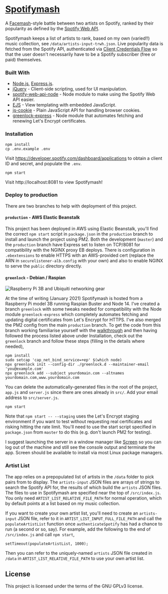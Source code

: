 # [Spotifymash](https://spotifymash.com)
A [Facemash](https://en.wikipedia.org/wiki/History_of_Facebook)-style battle between two artists on Spotify, ranked by their popularity as defined by the [Spotify Web API](https://developer.spotify.com/documentation/web-api/).

Spotifymash keeps a list of artists to rank, based on my own (varied!!) music collection, see `/data/artists-input-trwh.json`. Live popularity data is fetched from the Spotify API, authenticated via [Client Credentials Flow](https://developer.spotify.com/documentation/general/guides/authorization-guide/#client-credentials-flow) so that the user doesn't necessarily have to be a Spotify subscriber (free or paid) themselves.

### Built With

* [Node.js](https://nodejs.org/en/), [Express.js](https://expressjs.com/).
* [jQuery](https://jquery.com/) - Client-side scripting, used for UI manipulation.
* [spotify-web-api-node](https://rometools.github.io/rome/) - Node module to make using the Spotify Web API easier.
* [EJS](https://github.com/thelinmichael/spotify-web-api-node) - View templating with embedded JavaScript.
* [js-cookie](https://github.com/js-cookie/js-cookie) - Plain JavaScript API for handling browser cookies.
* [greenlock-express](https://www.npmjs.com/package/greenlock-express) - Node module that automates fetching and renewing Let's Encrypt certificates.

### Installation

```
npm install
cp .env.example .env
```
Visit https://developer.spotify.com/dashboard/applications to obtain a client ID and secret, and populate the `.env`.
```
npm start
```
Visit http://localhost:8081 to view Spotifymash!

### Deploy to production

There are two branches to help with deployment of this project.

#### `production` - AWS Elastic Beanstalk

This project has been deployed in AWS using Elastic Beanstalk, you'll find the correct `npm start` script in `package.json` in the `production` branch to install and launch the project using PM2. Both the development (`master`) and the `production` branch have Express set to listen on TCP/8081 for compatibility with the NGINX proxy EB deploys. There is configuration in `.ebextensions` to enable HTTPS with an AWS-provided cert (replace the ARN in `securelistener-alb.config` with your own) and also to enable NGINX to serve the `public` directory directly.

#### `greenlock` - Debian / Raspian

![Raspberry Pi 3B and Ubiquiti networking gear](https://trwh.co.uk/file/raspi.jpg)

At the time of writing (January 2021) Spotifymash is hosted from a Raspberry Pi model 3B running Raspian Buster and Node 14. I've created a branch `greenlock` with some tweaks needed for compatibility with the Node module `greenlock-express` which completely automates fetching and updating digital certificates from Let's Encrypt for HTTPS. I've also merged the PM2 config from the main `production` branch. To get the code from this branch working familiarise yourself with the [walkthrough](https://git.rootprojects.org/root/greenlock-express.js/src/branch/master/WALKTHROUGH.md) and then having followed the process listed above under Installation, check out the `greenlock` branch and follow these steps (filling in the details where needed),

```
npm install
sudo setcap 'cap_net_bind_service=+ep' $(which node)
npx greenlock init --config-dir ./greenlock.d --maintainer-email 'you@example.com'
npx greenlock add --subject yourdomain.com --altnames yourdomain.com,www.yourdomain.com
```
You can delete the automatically-generated files in the root of the project, `app.js` and `server.js` since there are ones already in `src/`. Add your email address to `src/server.js`.
```
npm start
```
Note that `npm start -- --staging` uses the Let's Encrypt staging environment if you want to test without requesting real certificates and risking hitting the rate limit. You'll need to use the start script specified in `package.json` from `master` to do this (e.g. don't launch PM2 for testing).

I suggest launching the server in a window manager like [Screen](https://www.gnu.org/software/screen/) so you can log out of the machine and still see the console output and terminate the app. Screen should be available to install via most Linux package managers.

### Artist List

The app relies on a prepopulated list of artists in the `/data` folder to pick pairs from to display. The `artists-input` JSON files are arrays of strings to search the Spotify API for, the results of which build the `artists` JSON files. The files to use in Spotifymash are specified near the top of `/src/index.js`. You only need `ARTIST_LIST_RELATIVE_FILE_PATH` for normal operation, which by default points at a list based on my music collection.

If you want to create your own artist list, you'll need to create an `artists-input` JSON file, refer to it in `ARTIST_LIST_INPUT_FULL_FILE_PATH` and call the `populateArtistList` function once `authenticateSpotify` has had a chance to run (a second or so, say). For example, add the following to the end of `/src/index.js` and call `npm start`,

```
setTimeout(populateArtistList, 1000);
```

Then you can refer to the uniquely-named `artists` JSON file created in `/data` in `ARTIST_LIST_RELATIVE_FILE_PATH` to use your own artist list.

## License

This project is licensed under the terms of the GNU GPLv3 license.

